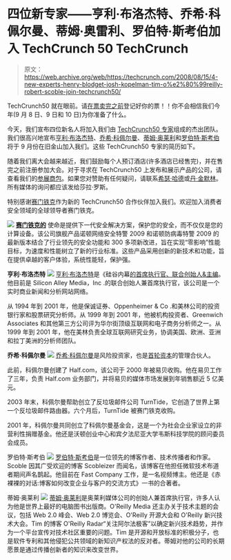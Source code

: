 # 四位新专家——亨利·布洛杰特、乔希·科佩尔曼、蒂姆·奥雷利、罗伯特·斯考伯加入 TechCrunch 50 TechCrunch

> 原文：<https://web.archive.org/web/https://techcrunch.com/2008/08/15/4-new-experts-henry-blodget-josh-kopelman-tim-o%e2%80%99reilly-robert-scoble-join-techcrunch50/>

TechCrunch50 就在眼前。请[在票卖完之前](https://web.archive.org/web/20221006033703/http://techcrunch50.eventbrite.com/)登记好你的票！！你不会相信我们今年(9 月 8 日、9 日和 10 日)为你准备了什么。

今天，我们宣布四位新名人将加入我们由 [TechCrunch50 专家](https://web.archive.org/web/20221006033703/http://www.techcrunch50.com/2008/panel-of-experts/)组成的杰出团队。我们很高兴地宣布[亨利·布洛杰特](https://web.archive.org/web/20221006033703/http://www.crunchbase.com/person/henry-blodget)、[乔希·科佩尔曼](https://web.archive.org/web/20221006033703/http://www.crunchbase.com/person/josh-kopelman)、[蒂姆·奥莱利](https://web.archive.org/web/20221006033703/http://www.crunchbase.com/person/tim-oreilly)和[罗伯特·斯考伯](https://web.archive.org/web/20221006033703/http://scobleizer.com/)将于 9 月份在旧金山加入我们。这些 TechCrunch50 专家的简历如下。

随着我们离大会越来越近，我们鼓励每个人预订酒店(许多酒店已经售完)，并在售完之前注册参加大会。对于寻求在 TechCrunch50 上发布和展示产品的公司，请查看我们的[参展商包](https://web.archive.org/web/20221006033703/http://www.techcrunch50.com/2008/exhibitor-packages/)。如果您对赞助有任何疑问，请联系[希瑟·哈德](heather@beta.techcrunch.com)或[丹·金默林](Dan@techrunch.com)。所有媒体的询问都应该发给莎拉·罗斯。

特别感谢[赛门铁克](https://web.archive.org/web/20221006033703/http://www.crunchbase.com/company/symantec)作为新的 TechCrunch50 合作伙伴加入我们。欢迎加入消费者安全领域的全球领导者赛门铁克。

 [![](img/cbee3d03d0ea7d17d3d3c80b3078f578.png)](https://web.archive.org/web/20221006033703/http://www.crunchbase.com/company/symantec) 
**[赛门铁克的](https://web.archive.org/web/20221006033703/http://www.crunchbase.com/company/symantec)** 使命是提供下一代安全解决方案，保护您的安全，而不仅仅是您的计算设备。该公司旗舰产品诺顿网络安全特警 2009 和诺顿防病毒特警 2009 的最新版本结合了行业领先的安全功能和 300 多项新改进，旨在实现“零影响”性能目标，为速度和性能树立了新的行业标准。这些产品采用创新的新技术和功能，旨在提供卓越的客户体验，系统性能轻，保护强。

**亨利·布洛杰特**
[![](img/149dfe9390750643f64428ab72453580.png)](https://web.archive.org/web/20221006033703/http://www.crunchbase.com/person/henry-blodget)
[亨利·布洛杰特](https://web.archive.org/web/20221006033703/http://www.crunchbase.com/person/henry-blodget)是《硅谷内幕[的首席执行官、联合创始人&主编](https://web.archive.org/web/20221006033703/http://www.alleyinsider.com/)。他目前是 Silicon Alley Media，Inc .的联合创始人兼首席执行官，该公司是一个实时商业新闻和分析网站网络。

从 1994 年到 2001 年，他是保诚证券、Oppenheimer & Co .和美林公司的投资银行家和股票研究分析师。从 1999 年到 2001 年，他被机构投资者、Greenwich Associates 和其他第三方公司评为华尔街顶级互联网和电子商务分析师之一。从 1999 年到 2001 年，他在美林负责全球互联网研究业务，协调美国、欧洲、亚洲和拉丁美洲的分析师团队。

**乔希·科佩尔曼**
[![](img/158124580f7cf006b1cf7be8a676060d.png)](https://web.archive.org/web/20221006033703/http://www.crunchbase.com/person/josh-kopelman)
[乔希·科佩尔曼](https://web.archive.org/web/20221006033703/http://www.crunchbase.com/people/josh-kopelman)是风险投资家，也是[首轮资本](https://web.archive.org/web/20221006033703/http://www.firstround.com/)的管理合伙人。

此前，科佩尔曼创建了 Half.com，该公司于 2000 年被易贝收购。他在易贝工作了三年，负责 Half.com 业务部门，并将易贝的媒体市场发展到年销售额近 5 亿美元。

2003 年末，科佩尔曼帮助创立了反垃圾邮件公司 TurnTide，它创造了世界上第一个反垃圾邮件路由器。六个月后，TurnTide 被赛门铁克收购。

2001 年，科佩尔曼共同创立了科佩尔曼基金会，这是一个为社会企业家设立的非营利性捐赠基金。他还是沃顿创业中心和宾夕法尼亚大学韦斯科技学院的顾问委员会成员。

罗伯特·斯考伯
[![](img/b1f2b7bd401cb356458c65e0016b0419.png)](https://web.archive.org/web/20221006033703/http://www.crunchbase.com/person/robert-scoble) 
[罗伯特·斯考伯](https://web.archive.org/web/20221006033703/http://www.crunchbase.com/person/robert-scoble)是一位领先的博客作者、技术传播者和作家。Scoble 因其广受欢迎的博客 Scobleizer 而闻名，该博客在他担任微软技术布道者期间声名鹊起。他目前在 Fast Company 工作，是一名视频博主。他还是《赤裸裸的对话:博客如何改变企业与客户的交流方式》一书的合著者。

蒂姆·奥莱利
[![](img/4f60e71b51d9faafad4845239fd2a142.png)](https://web.archive.org/web/20221006033703/http://www.crunchbase.com/person/tim-oreilly)
[蒂姆·奥莱利](https://web.archive.org/web/20221006033703/http://www.crunchbase.com/person/tim-oreilly)是奥莱利媒体公司的创始人兼首席执行官，许多人认为他是世界上最好的电脑图书出版商。O'Reilly Media 还主办关于技术主题的会议，包括 Web 2.0 峰会、Web 2.0 博览会、O'Reilly 开源大会和 O'Reilly 新兴技术大会。Tim 的博客 O'Reilly Radar“关注阿尔法极客”以确定新兴技术趋势，并作为一个平台宣传对技术社区重要的问题。Tim 是开源和开放标准的积极分子，也是软件专利和其他侵犯公共领域的新知识产权法的反对者。蒂姆对他的公司的长期愿景是通过传播创新者的知识来改变世界。